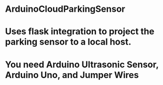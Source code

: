 # ArduinoCloudParkingSensor
# Uses flask integration to project the parking sensor to a local host.
# You need Arduino Ultrasonic Sensor, Arduino Uno, and Jumper Wires
